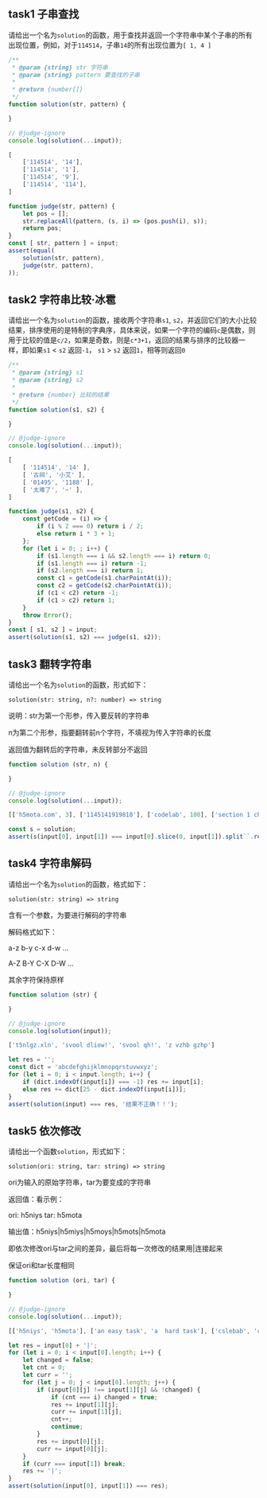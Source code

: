 ## task1 子串查找

请给出一个名为`solution`的函数，用于查找并返回一个字符串中某个子串的所有出现位置，例如，对于`114514`，子串`14`的所有出现位置为`[ 1, 4 ]`

```js init
/**
 * @param {string} str 字符串
 * @param {string} pattern 要查找的子串
 *
 * @return {number[]}
 */
function solution(str, pattern) {

}

// @judge-ignore
console.log(solution(...input));
```

```js input
[
    ['114514', '14'],
    ['114514', '1'],
    ['114514', '9'],
    ['114514', '114'],
]
```

```js judger
function judge(str, pattern) {
    let pos = [];
    str.replaceAll(pattern, (s, i) => (pos.push(i), s));
    return pos;
}
const [ str, pattern ] = input;
assert(equal(
    solution(str, pattern),
    judge(str, pattern),
));
```

## task2 字符串比较·冰雹

请给出一个名为`solution`的函数，接收两个字符串`s1`, `s2`，并返回它们的大小比较结果，排序使用的是特制的字典序，具体来说，如果一个字符的编码`c`是偶数，则用于比较的值是`c/2`，如果是奇数，则是`c*3+1`，返回的结果与排序的比较器一样，即如果`s1` < `s2` 返回`-1`， `s1` > `s2` 返回`1`，相等则返回`0`

```js init
/**
 * @param {string} s1
 * @param {string} s2
 *
 * @return {number} 比较的结果
 */
function solution(s1, s2) {

}

// @judge-ignore
console.log(solution(...input));
```

```js input
[
    [ '114514', '14' ],
    [ '古祠', '小艾' ],
    [ '01495', '1188' ],
    [ '太难了', '~' ],
]
```

```js judger
function judge(s1, s2) {
    const getCode = (i) => {
        if (i % 2 === 0) return i / 2;
        else return i * 3 + 1;
    };
    for (let i = 0; ; i++) {
        if (s1.length === i && s2.length === i) return 0;
        if (s1.length === i) return -1;
        if (s2.length === i) return 1;
        const c1 = getCode(s1.charPointAt(i));
        const c2 = getCode(s2.charPointAt(i));
        if (c1 < c2) return -1;
        if (c1 > c2) return 1;
    }
    throw Error();
}
const [ s1, s2 ] = input;
assert(solution(s1, s2) === judge(s1, s2));
```

## task3 翻转字符串

请给出一个名为`solution`的函数，形式如下：

`solution(str: string, n?: number) => string`

说明：str为第一个形参，传入要反转的字符串

n为第二个形参，指要翻转前n个字符，不填视为传入字符串的长度

返回值为翻转后的字符串，未反转部分不返回

```js init
function solution (str, n) {

}

// @judge-ignore
console.log(solution(...input));
```

```js input
[['h5mota.com', 3], ['1145141919810'], ['codelab', 100], ['section 1 chapter 2 lesson 1', 12]]
```

```js judger
const s = solution;
assert(s(input[0], input[1]) === input[0].slice(0, input[1]).split``.reverse().join``, '结果不正确！！');
```

## task4 字符串解码

请给出一个名为`solution`的函数，格式如下：

`solution(str: string) => string`

含有一个参数，为要进行解码的字符串

解码格式如下：

a-z b-y c-x d-w ...

A-Z B-Y C-X D-W ...

其余字符保持原样

```js init
function solution (str) {

}

// @judge-ignore
console.log(solution(input));
```

```js input
['t5nlgz.xln', 'svool dliow!', 'svool qh!', 'z vzhb gzhp']
```

```js judger
let res = '';
const dict = 'abcdefghijklmnopqrstuvwxyz';
for (let i = 0; i < input.length; i++) {
    if (dict.indexOf(input[i]) === -1) res += input[i];
    else res += dict[25 - dict.indexOf(input[i])];
}
assert(solution(input) === res, '结果不正确！！');
```

## task5 依次修改

请给出一个函数`solution`，形式如下：

`solution(ori: string, tar: string) => string`

ori为输入的原始字符串，tar为要变成的字符串

返回值：看示例：

ori: h5niys  tar: h5mota

输出值：h5niys|h5miys|h5moys|h5mots|h5mota

即依次修改ori与tar之间的差异，最后将每一次修改的结果用|连接起来

保证ori和tar长度相同

```js init
function solution (ori, tar) {

}

// @judge-ignore
console.log(solution(...input));
```

```js input
[['h5niys', 'h5mota'], ['an easy task', 'a  hard task'], ['cslebab', 'codelab'], ['species', 'special']]
```

```js judger
let res = input[0] + '|';
for (let i = 0; i < input[0].length; i++) {
    let changed = false;
    let cnt = 0;
    let curr = '';
    for (let j = 0; j < input[0].length; j++) {
        if (input[0][j] !== input[1][j] && !changed) {
            if (cnt === i) changed = true;
            res += input[1][j];
            curr += input[1][j];
            cnt++;
            continue;
        }
        res += input[0][j];
        curr += input[0][j];
    }
    if (curr === input[1]) break;
    res += '|';
}
assert(solution(input[0], input[1]) === res);
```
